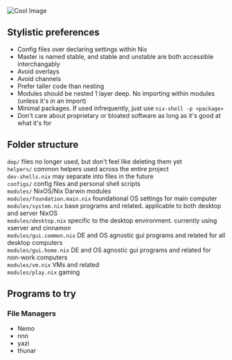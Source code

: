 ![Cool Image](https://i.imgur.com/C4dBczf.png)
## Stylistic preferences
- Config files over declaring settings within Nix
- Master is named stable, and stable and unstable are both accessible interchangably
- Avoid overlays
- Avoid channels
- Prefer taller code than nesting
- Modules should be nested 1 layer deep. No importing within modules (unless it's in an import)
- Minimal packages. If used infrequently, just use `nix-shell -p <package>`
- Don't care about proprietary or bloated software as long as it's good at what it's for

## Folder structure  
`dep/` files no longer used, but don't feel like deleting them yet  
`helpers/` common helpers used across the entire project  
`dev-shells.nix` may separate into files in the future  
`configs/` config files and personal shell scripts  
`modules/` NixOS/Nix Darwin modules   
`modules/foundation.main.nix` foundational OS settings for main computer  
`modules/system.nix` base programs and related. applicable to both desktop and server NixOS  
`modules/desktop.nix` specific to the desktop environment. currently using xserver and cinnamon  
`modules/gui.common.nix` DE and OS agnostic gui programs and related for all desktop computers  
`modules/gui.home.nix` DE and OS agnostic gui programs and related for non-work computers  
`modules/vm.nix` VMs and related  
`modules/play.nix` gaming  

## Programs to try
### File Managers
- Nemo
- nnn
- yazi
- thunar